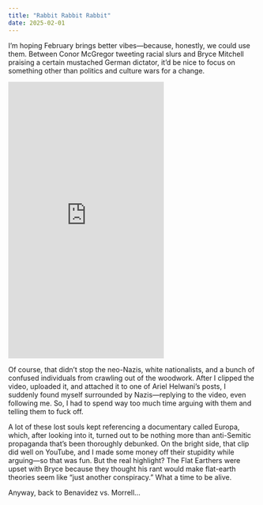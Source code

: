 ```yaml
---
title: "Rabbit Rabbit Rabbit"
date: 2025-02-01
---
```


I’m hoping February brings better vibes—because, honestly, we could use them. Between Conor McGregor tweeting racial slurs and Bryce Mitchell praising a certain mustached German dictator, it’d be nice to focus on something other than politics and culture wars for a change.

<iframe width="315" height="560"
src="https://www.youtube.com/embed/TtEl763sdc0"
title="YouTube video player"
frameborder="0"
allow="accelerometer; autoplay; clipboard-write; encrypted-media; gyroscope; picture-in-picture; web-share"
allowfullscreen></iframe>

Of course, that didn’t stop the neo-Nazis, white nationalists, and a bunch of confused individuals from crawling out of the woodwork. After I clipped the video, uploaded it, and attached it to one of Ariel Helwani’s posts, I suddenly found myself surrounded by Nazis—replying to the video, even following me. So, I had to spend way too much time arguing with them and telling them to fuck off.

A lot of these lost souls kept referencing a documentary called Europa, which, after looking into it, turned out to be nothing more than anti-Semitic propaganda that’s been thoroughly debunked. On the bright side, that clip did well on YouTube, and I made some money off their stupidity while arguing—so that was fun. But the real highlight? The Flat Earthers were upset with Bryce because they thought his rant would make flat-earth theories seem like “just another conspiracy.” What a time to be alive.

Anyway, back to Benavidez vs. Morrell...



